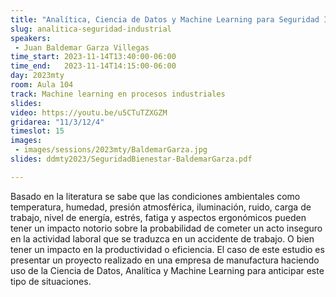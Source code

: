 ```yaml
---
title: "Analítica, Ciencia de Datos y Machine Learning para Seguridad Industrial, Ergonomía y Bienestar."
slug: analitica-seguridad-industrial
speakers:
 - Juan Baldemar Garza Villegas
time_start: 2023-11-14T13:40:00-06:00
time_end:   2023-11-14T14:15:00-06:00
day: 2023mty
room: Aula 104
track: Machine learning en procesos industriales
slides: 
video: https://youtu.be/u5CTuTZXGZM
gridarea: "11/3/12/4"
timeslot: 15
images:
 - images/sessions/2023mty/BaldemarGarza.jpg
slides: ddmty2023/SeguridadBienestar-BaldemarGarza.pdf

---
```


Basado en la literatura se sabe que las condiciones ambientales como temperatura, humedad, presión atmosférica, iluminación, ruido, carga de trabajo, nivel de energía, estrés, fatiga y aspectos ergonómicos pueden tener un impacto notorio sobre la probabilidad de cometer un acto inseguro en la actividad laboral que se traduzca en un accidente de trabajo. O bien tener un impacto en la productividad o eficiencia. El caso de este estudio es presentar un proyecto realizado en una empresa de manufactura haciendo uso de la Ciencia de Datos, Analítica y Machine Learning para anticipar este tipo de situaciones.

